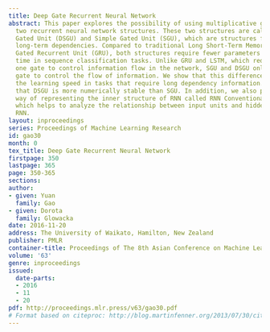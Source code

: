 ```yaml
---
title: Deep Gate Recurrent Neural Network
abstract: This paper explores the possibility of using multiplicative gates to build
  two recurrent neural network structures. These two structures are called Deep Simple
  Gated Unit (DSGU) and Simple Gated Unit (SGU), which are structures for learning
  long-term dependencies. Compared to traditional Long Short-Term Memory (LSTM) and
  Gated Recurrent Unit (GRU), both structures require fewer parameters and less computation
  time in sequence classification tasks. Unlike GRU and LSTM, which require more than
  one gate to control information flow in the network, SGU and DSGU only use one multiplicative
  gate to control the flow of information. We show that this difference can accelerate
  the learning speed in tasks that require long dependency information. We also show
  that DSGU is more numerically stable than SGU. In addition, we also propose a standard
  way of representing the inner structure of RNN called RNN Conventional Graph (RCG),
  which helps to analyze the relationship between input units and hidden units of
  RNN.
layout: inproceedings
series: Proceedings of Machine Learning Research
id: gao30
month: 0
tex_title: Deep Gate Recurrent Neural Network
firstpage: 350
lastpage: 365
page: 350-365
sections: 
author:
- given: Yuan
  family: Gao
- given: Dorota
  family: Glowacka
date: 2016-11-20
address: The University of Waikato, Hamilton, New Zealand
publisher: PMLR
container-title: Proceedings of The 8th Asian Conference on Machine Learning
volume: '63'
genre: inproceedings
issued:
  date-parts:
  - 2016
  - 11
  - 20
pdf: http://proceedings.mlr.press/v63/gao30.pdf
# Format based on citeproc: http://blog.martinfenner.org/2013/07/30/citeproc-yaml-for-bibliographies/
---
```

